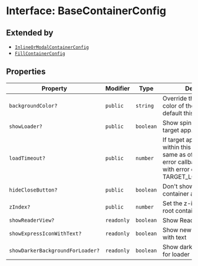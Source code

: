 # Interface: BaseContainerConfig

## Extended by

- [`InlineOrModalContainerConfig`](../../container-config-types/interfaces/inline-or-modal-container-config.md)
- [`FillContainerConfig`](../../container-config-types/interfaces/fill-container-config.md)

## Properties

| Property | Modifier | Type | Description |
| ------ | ------ | ------ | ------ |
| `backgroundColor?` | `public` | `string` | Override the background color of the iframe. By default this is as per theme. |
| `showLoader?` | `public` | `boolean` | Show spinner while loading target app. Default is true. |
| `loadTimeout?` | `public` | `number` | If target app does't open within this time (in ms, same as of setTimeout), the error callback is invoked with error code TARGET_LOAD_TIMED_OUT. |
| `hideCloseButton?` | `public` | `boolean` | Don't show close button for container and header bars |
| `zIndex?` | `public` | `number` | Set the z-index of of the root container |
| `showReaderView?` | `readonly` | `boolean` | Show Reader Loading View |
| `showExpressIconWithText?` | `readonly` | `boolean` | Show new express icon with text |
| `showDarkerBackgroundForLoader?` | `readonly` | `boolean` | Show darker background for loader |

